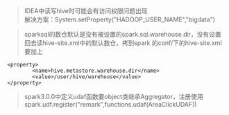 >IDEA中读写hive时可能会有访问权限问题出现  
>解决方案：System.setProperty("HADOOP_USER_NAME","bigdata")

>sparksql的数仓默认是没有被设置的spark.sql.warehouse.dir，没有设置回去读hive-site.xml中的默认数仓，拷到spark 的conf/下的hive-site.xml 要加上
```
<property>
        <name>hive.metastore.warehouse.dir</name>
        <value>/user/hive/warehouse</value>
</property>
```
>spark3.0.0中定义udaf函数要object类继承Aggregator，注册使用spark.udf.register("remark",functions.udaf(AreaClickUDAF))